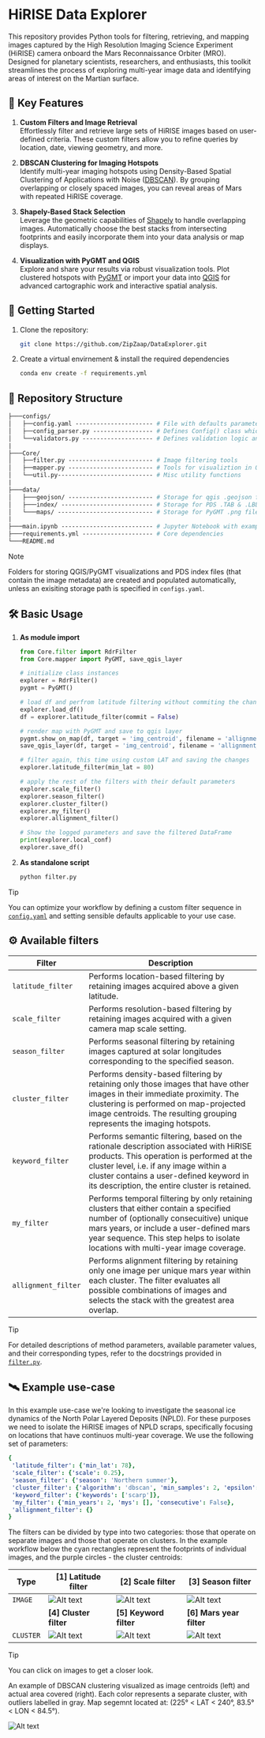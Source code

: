 # HiRISE Data Explorer

This repository provides Python tools for filtering, retrieving, and mapping images captured by the High Resolution Imaging Science Experiment (HiRISE) camera onboard the Mars Reconnaissance Orbiter (MRO). Designed for planetary scientists, researchers, and enthusiasts, this toolkit streamlines the process of exploring multi-year image data and identifying areas of interest on the Martian surface.

## :key: Key Features

1. **Custom Filters and Image Retrieval**  
   Effortlessly filter and retrieve large sets of HiRISE images based on user-defined criteria. These custom filters allow you to refine queries by location, date, viewing geometry, and more.

2. **DBSCAN Clustering for Imaging Hotspots**  
   Identify multi-year imaging hotspots using Density-Based Spatial Clustering of Applications with Noise ([DBSCAN](https://github.com/wangyiqiu/dbscan-python)). By grouping overlapping or closely spaced images, you can reveal areas of Mars with repeated HiRISE coverage.

3. **Shapely-Based Stack Selection**  
   Leverage the geometric capabilities of [Shapely](https://shapely.readthedocs.io/) to handle overlapping images. Automatically choose the best stacks from intersecting footprints and easily incorporate them into your data analysis or map displays.

4. **Visualization with PyGMT and QGIS**  
   Explore and share your results via robust visualization tools. Plot clustered hotspots with [PyGMT](https://www.pygmt.org/) or import your data into [QGIS](https://qgis.org/) for advanced cartographic work and interactive spatial analysis.

## :rocket: Getting Started

1. Clone the repository:

    ```bash
    git clone https://github.com/ZipZaap/DataExplorer.git
    ```

2. Create a virtual envirnement & install the required dependencies

    ```bash
    conda env create -f requirements.yml
    ```

## :open_file_folder: Repository Structure

```graphql
├───configs/
│   ├──config.yaml ---------------------- # File with defaults parameters
│   ├──config_parser.py ----------------- # Defines Config() class which stores the defaults
│   └──validators.py -------------------- # Defines validation logic and logging behavior
|
├───Core/
│   ├──filter.py ------------------------ # Image filtering tools
│   ├──mapper.py ------------------------ # Tools for visualiztion in QGIS/PyGMT
│   └──util.py--------------------------- # Misc utility functions
|
├───data/
│   ├───geojson/ ------------------------ # Storage for qgis .geojson files
│   ├───index/ -------------------------- # Storage for PDS .TAB & .LBL files
│   └───maps/ --------------------------- # Storage for PyGMT .png files
|
├───main.ipynb -------------------------- # Jupyter Notebook with examples
├───requirements.yml -------------------- # Core dependencies
└───README.md
```

> [!NOTE]
> Folders for storing QGIS/PyGMT visualizations and PDS index files (that contain the image metadata) are created and populated automatically, unless an exisiting storage path is specified in `configs.yaml`.

## :hammer_and_wrench: Basic Usage

1. **As module import**

    ```python
    from Core.filter import RdrFilter
    from Core.mapper import PyGMT, save_qgis_layer

    # initialize class instances
    explorer = RdrFilter()
    pygmt = PyGMT()

    # load df and perfrom latitude filtering without commiting the changes
    explorer.load_df()
    df = explorer.latitude_filter(commit = False)

    # render map with PyGMT and save to qgis layer
    pygmt.show_on_map(df, target = 'img_centroid', filename = 'allignment_flt')
    save_qgis_layer(df, target = 'img_centroid', filename = 'allignment_flt')

    # filter again, this time using custom LAT and saving the changes
    explorer.latitude_filter(min_lat = 80)

    # apply the rest of the filters with their default parameters
    explorer.scale_filter()
    explorer.season_filter()
    explorer.cluster_filter()
    explorer.my_filter()
    explorer.allignment_filter()

    # Show the logged parameters and save the filtered DataFrame
    print(explorer.local_conf)
    explorer.save_df()
    ```

2. **As standalone script**

    ```bash
    python filter.py
    ```

> [!TIP]
> You can optimize your workflow by defining a custom filter sequence in [`config.yaml`](configs/config.yaml) and setting sensible defaults applicable to your use case.

## :gear: Available filters

| Filter | Description |
| --- | --- |
| `latitude_filter` | Performs location-based filtering by retaining images acquired above a given latitude.|
| `scale_filter` | Performs resolution-based filtering by retaining images acquired with a given camera map scale setting. |
| `season_filter` | Performs seasonal filtering by retaining images captured at solar longitudes corresponding to the specified season. |
| `cluster_filter` | Performs density-based filtering by retaining only those images that have other images in their immediate proximity. The clustering is performed on map-projected image centroids. The resulting grouping represents the imaging hotspots.|
| `keyword_filter` | Performs semantic filtering, based on the rationale description associated with HiRISE products. This operation is performed at the cluster level, i.e. if any image within a cluster contains a user-defined keyword in its description, the entire cluster is retained.|
| `my_filter` | Performs temporal filtering by only retaining clusters that either contain a specified number of (optionally consecuitive) unique mars years, or include a user-defined mars year sequence. This step helps to isolate locations with multi-year image coverage. |
| `allignment_filter` | Performs alignment filtering by retaining only one image per unique mars year within each cluster. The filter evaluates all possible combinations of images and selects the stack with the greatest area overlap. |

> [!TIP]
> For detailed descriptions of method parameters, available parameter values, and their corresponding types, refer to the docstrings provided in [`filter.py`](Core/filter.py).

## :artificial_satellite: Example use-case

In this example use-case we're looking to investigate the seasonal ice dynamics of the North Polar Layered Deposits (NPLD). For these purposes we need to isolate the HiRISE images of NPLD scraps, specifically focusing on locations that have continuos multi-year coverage. We use the following set of parameters:

```yaml
{
 'latitude_filter': {'min_lat': 78},
 'scale_filter': {'scale': 0.25},
 'season_filter': {'season': 'Northern summer'},
 'cluster_filter': {'algorithm': 'dbscan', 'min_samples': 2, 'epsilon': 2000},
 'keyword_filter': {'keywords': ['scarp']},
 'my_filter': {'min_years': 2, 'mys': [], 'consecutive': False},
 'allignment_filter': {}
}
```

The filters can be divided by type into two categories: those that operate on separate images and those that operate on clusters. In the example workflow below the cyan rectangles represent the footprints of individual images, and the purple circles - the cluster centroids:

| Type | [1] Latitude filter | [2] Scale filter | [3] Season filter | 
| --- | --- | --- | --- |
|`IMAGE`| ![Alt text](figures/latitude_flt.png "image title") | ![Alt text](figures/scale_flt.png "image title") | ![Alt text](figures/season_flt.png "image title") |
|| **[4] Cluster filter** | **[5] Keyword filter** | **[6] Mars year filter**  |
|`CLUSTER`| ![Alt text](figures/cluster_flt.png "image title") | ![Alt text](figures/keyword_flt.png "image title") | ![Alt text](figures/my_flt.png "image title") |

> [!TIP]
> You can click on images to get a closer look.

An example of DBSCAN clustering visualized as image centroids (left) and actual area covered (right). Each color represents a separate cluster, with outliers labelled in gray. Map segemnt located at: (225&deg; < LAT < 240&deg;, 83.5&deg; < LON < 84.5&deg;).

![Alt text](figures/clusters_sector.png "image title")



<!-- <details>
<summary> Latitude filter </summary>

<img align="left" width="238" height="238" src="figures/latitude_flt.png">

**Code:**

```python
# test run to generate PyGMT map
df = explorer.latitude_filter(min_lat=78, commit=False)
pygmt.show_on_map(df, target='img_rectangle')
```

**Output:**

```text
LATITUDE FILTER ............. 5904 images
```

</details>

<details>
<summary> Scale filter </summary>

<img align="left" width="238" height="238" src="figures/scale_flt.png">

**Code:**

```python
# test run to generate PyGMT map
df=explorer.scale_filter(scale=0.25, commit=False)
pygmt.show_on_map(df, target='img_rectangle')
```

**Output:**

```text
SCALE FILTER ................ 3699 images
```

</details>

<details>
<summary> Season filter </summary>

<img align="left" width="238" height="238" src="figures/season_flt.png">

**Code:**

```python
# test run to generate PyGMT map
df=explorer.season_filter(season='Northern summer', commit=False)
pygmt.show_on_map(df, target='img_rectangle')
```

**Output:**

```text
SEASON FILTER ................ 2081 images
```

</details>

<details>
<summary> Cluster filter </summary>

<img align="left" width="238" height="238" src="figures/cluster_flt.png">

**Code:**

```python
# test run to generate PyGMT map
df=explorer.cluster_filter(min_samples=2, epsilon=2000, commit=False)
pygmt.show_on_map(df, target='img_rectangle')
```

**Output:**

```text
CLUSTER FILTER ................ 1503 images
```

---

![Alt text](figures/clusters_sector.png "image title")

Examples of DBSCAN clustering vizualized as image centroids (left) and actual area covered (right). Each color represents a separate cluster, with outliers labelled in gray. Location: (*Lon*<sub>1</sub>, *Lon*<sub>2</sub>, *Lat*<sub>1</sub>, *Lat*<sub>2</sub>) = (225&deg;, 240&deg;, 83.5&deg;, 84.5&deg;).

</details>

<details>
<summary> Keyword filter </summary>

<img align="left" width="238" height="238" src="figures/keyword_flt.png">

**Code:**

```python
# test run to generate PyGMT map
df = explorer.keyword_filter(keywords=['scarp'], commit = False)
pygmt.show_on_map(df, target='img_rectangle')
```

**Output:**

```text
KEYWORD FILTER ................ 354 images
```

</details>

<details>
<summary> Mars Year filter </summary>

<img align="left" width="238" height="238" src="figures/my_flt.png">

**Code:**

```python
# test run to generate PyGMT map
df = explorer.my_filter(min_years=2, consecuitive=False, commit=False)
pygmt.show_on_map(df, target='img_rectangle')
```

**Output:**

```text
MY FILTER ................ 334 images
```

</details>

<details>
<summary> Allignment filter </summary>

<img align="left" width="238" height="238" src="figures/allignment_flt.png">

**Code:**

```python
# test run to generate PyGMT map
df = explorer.allignment_filter(commit=False)
pygmt.show_on_map(df, target='img_rectangle')
```

**Output:**

```text
ALLIGNMENT FILTER ................ 203 images
```

</details> -->

<!-- ### Filter sequence

<details>
<summary> Latitude filter </summary>

<img align="left" width="282" height="282" src="figures/latitude_flt.png">

We use image corner coordinates to discard products acquired below `min_lat = 78`. Only the single-channel RED images are considered here.

**Code:**

```python
df = explorer.latitude_filter(commit = False)
pygmt.show_on_map(df, target = 'img_rectangle')
```

**Output:**

```text
LATITUDE FILTER ............. 5904 images
```

</details>

<details>
<summary> Scale filter </summary>

<img align="left" width="282" height="282" src="figures/scale_flt.png">

HiRISE dataset contains images with resolutions of `1`, `0.5` or `0.25` meters/pxl. We set `scale = 0.25` to keep only the high-res products.

**Code:**

```python
df = explorer.scale_filter(commit = False)
pygmt.show_on_map(df, target = 'img_rectangle')
```

**Output:**

```text
SCALE FILTER ................ 3699 images
```

</details>

<details>
<summary> Season filter </summary>

<img align="left" width="282" height="282" src="figures/season_flt.png">

Using solar longitude we can define 4 distinct seasons for Southern and Northern hemispheres. Here we set `season = 'Northern Summer'`.

**Code:**

```python
df = explorer.season_filter(commit = False)
pygmt.show_on_map(df, target = 'img_rectangle')
```

**Output:**

```text
SEASON FILTER ................ 2081 images
```

</details>

<details>
<summary> Cluster filter </summary>

<img align="left" width="282" height="282" src="figures/cluster_flt.png">

We perform density clustering of image centroids to identify areas with consistent coverage and discard outliers.

**Code:**

```python
df = explorer.cluster_filter(commit = False)
pygmt.show_on_map(df, target = 'img_rectangle')
```

**Output:**

```text
CLUSTER FILTER ................ 1503 images
```

![Alt text](figures/clusters_sector.png "image title")

Examples of DBSCAN clustering vizualized as image centroids (left) and actual area covered (right). Each color represents a separate cluster, with outliers labelled in gray. Location: (*Lon*<sub>1</sub>, *Lon*<sub>2</sub>, *Lat*<sub>1</sub>, *Lat*<sub>2</sub>) = (225&deg;, 240&deg;, 83.5&deg;, 84.5&deg;).

</details>

<details>
<summary> Keyword filter </summary>

<img align="left" width="282" height="282" src="figures/keyword_flt.png">

We use rationale description (provided by HiRISE team), to further refine our selection. Here we set `keywords = ['scarp']`.

**Code:**

```python
df = explorer.keyword_filter(commit = False)
pygmt.show_on_map(df, target = 'img_rectangle')
```

**Output:**

```text
KEYWORD FILTER ................ 354 images
```

</details>

<details>
<summary> Mars Year filter </summary>

<img align="left" width="282" height="282" src="figures/my_flt.png">

We filter clusters based on the sequence of unique (and optionally consecutive) mars years. Here `min_years = 2` and `consecuitive = False`.

**Code:**

```python
df = explorer.my_filter(commit = False)
pygmt.show_on_map(df, target = 'img_rectangle')
```

**Output:**

```text
MY FILTER ................ 334 images
```

</details>

<details>
<summary> Allignment filter </summary>

<img align="left" width="282" height="282" src="figures/allignment_flt.png">

For each cluster, select the set of images that maximizes area overlap while ensuring each image represents a distinct Mars year.

**Code:**

```python
df = explorer.my_filter(commit = False)
pygmt.show_on_map(df, target = 'img_rectangle')
```

**Output:**

```text
MY FILTER ................ 203 images
```

</details> -->
